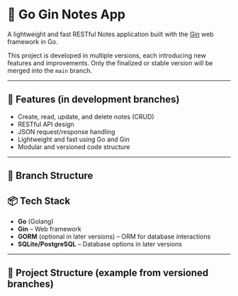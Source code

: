 # 📝 Go Gin Notes App

A lightweight and fast RESTful Notes application built with the [Gin](https://github.com/gin-gonic/gin) web framework in Go.

This project is developed in multiple versions, each introducing new features and improvements. Only the finalized or stable version will be merged into the `main` branch.

---

## 🚀 Features (in development branches)

- Create, read, update, and delete notes (CRUD)
- RESTful API design
- JSON request/response handling
- Lightweight and fast using Go and Gin
- Modular and versioned code structure

---

## 📁 Branch Structure

## 📦 Tech Stack

- **Go** (Golang)
- **Gin** – Web framework
- **GORM** (optional in later versions) – ORM for database interactions
- **SQLite/PostgreSQL** – Database options in later versions

---

## 📂 Project Structure (example from versioned branches)
